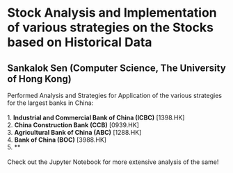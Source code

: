 # Stock Analysis and Implementation of various strategies on the Stocks based on Historical Data
## Sankalok Sen (Computer Science, The University of Hong Kong)

Performed Analysis and Strategies for Application of the various strategies for the largest banks in China:
<br/>
<br/>1. **Industrial and Commercial Bank of China (ICBC)**  [1398.HK]
<br/>2. **China Construction Bank (CCB)** [0939.HK]
<br/>3. **Agricultural Bank of China (ABC)** [1288.HK]
<br/>4. **Bank of China (BOC)** [3988.HK]
<br/>5. **
<br/>
<br/> Check out the Jupyter Notebook for more extensive analysis of the same!
